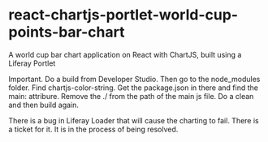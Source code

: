 # react-chartjs-portlet-world-cup-points-bar-chart
A world cup bar chart application on React with ChartJS, built using a Liferay Portlet

Important. Do a build from Developer Studio. Then go to the node_modules folder. 
Find chartjs-color-string. Get the package.json in there and find the main: attribure. 
Remove the ./ from the path of the main js file. Do a clean and then build again.

There is a bug in Liferay Loader that will cause the charting to fail. There is a ticket for it.
It is in the process of being resolved.
